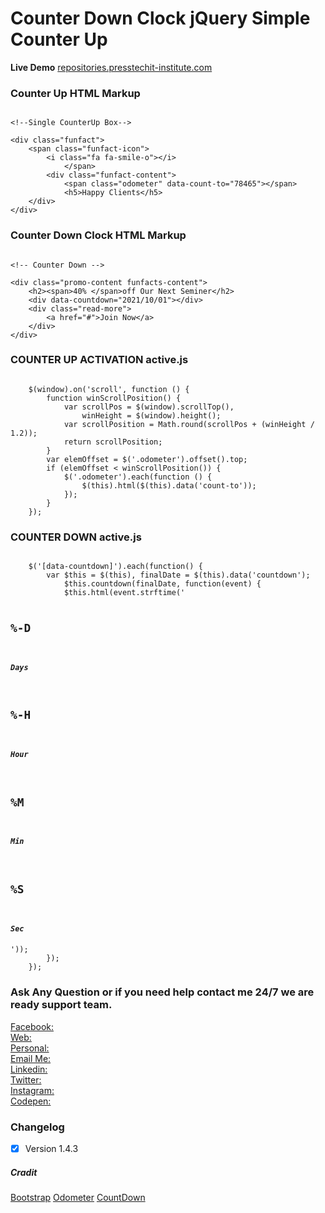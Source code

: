 # Counter Down Clock jQuery Simple Counter Up

**Live Demo**
[repositories.presstechit-institute.com](http://repositories.presstechit-institute.com/HTML-Counter-Down-Clock-jQuery-Simple-Counter-Up/)




### Counter Up HTML Markup 

<pre><code>
&lt;!--Single CounterUp Box--&gt;

&lt;div class="funfact"&gt;
	&lt;span class="funfact-icon"&gt;
		&lt;i class="fa fa-smile-o"&gt;&lt;/i&gt;
			&lt;/span&gt;
		&lt;div class="funfact-content"&gt;
			&lt;span class="odometer" data-count-to="78465"&gt;&lt;/span&gt;
			&lt;h5&gt;Happy Clients&lt;/h5&gt;
	&lt;/div&gt;
&lt;/div&gt;
</code></pre>


### Counter Down Clock HTML Markup 

<pre><code>
&lt;!-- Counter Down --&gt;

&lt;div class="promo-content funfacts-content"&gt;
	&lt;h2&gt;&lt;span&gt;40% &lt;/span&gt;off Our Next Seminer&lt;/h2&gt;
	&lt;div data-countdown="2021/10/01"&gt;&lt;/div&gt;
	&lt;div class="read-more"&gt;
		&lt;a href="#"&gt;Join Now&lt;/a&gt;
	&lt;/div&gt;
&lt;/div&gt;
</code></pre>

###  COUNTER UP ACTIVATION active.js

<pre><code>
    $(window).on('scroll', function () {
        function winScrollPosition() {
            var scrollPos = $(window).scrollTop(),
                winHeight = $(window).height();
            var scrollPosition = Math.round(scrollPos + (winHeight / 1.2));
            return scrollPosition;
        }
        var elemOffset = $('.odometer').offset().top;
        if (elemOffset < winScrollPosition()) {
            $('.odometer').each(function () {
                $(this).html($(this).data('count-to'));
            });
        }
    });
</code></pre>

### COUNTER DOWN active.js

<pre><code>
    $('[data-countdown]').each(function() {
        var $this = $(this), finalDate = $(this).data('countdown');
            $this.countdown(finalDate, function(event) {
            $this.html(event.strftime('<div class="countdown-body countdown-day"> <h2 class="countdown-count">%-D</h2> <h5>Days</h5></div><div class="countdown-body countdown-hour"> <h2 class="countdown-count">%-H</h2> <h5>Hour</h5></div><div class="countdown-body countdown-minutes"> <h2 class="countdown-count">%M</h2> <h5>Min</h5></div><div class="countdown-body countdown-seconds"> <h2 class="countdown-count">%S</h2> <h5>Sec</h5></div>'));
        });
    });
</code></pre>  


### Ask Any Question or if you need help contact me 24/7 we are ready support team.

[Facebook:](https://www.facebook.com/PMPROSANTA0)<br />
[Web:](http://presstechit-institute.com/)\
[Personal:](http://pm-prosanto.themefusions.com/)\
[Email Me:](mailto:prosantomazumder@gmail.com)\
[Linkedin:](https://www.linkedin.com/in/prosantomazumder/)\
[Twitter:](https://twitter.com/prosantomazumd1)\
[Instagram:](https://www.instagram.com/prosantomazumder/)\
[Codepen:](https://codepen.io/ProsantaMazumder)


### Changelog
- [x] Version 1.4.3

##### Cradit
[Bootstrap](https://getbootstrap.com/)
[Odometer](https://github.hubspot.com/odometer/docs/welcome/)
[CountDown](https://Thanksto@FagnerMartinsBrack.com)
